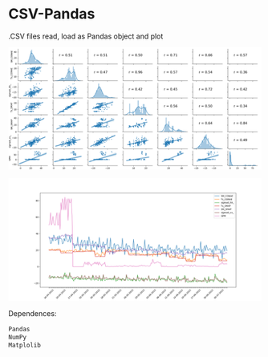 # CSV-Pandas
.CSV files read, load as Pandas object and plot



<p align="center">
  <img width=850 src="correlationMatrix.png"/>
 </p>

<p align="center">
  <img width=850 src="temporalVariationPlot.png"/>
 </p>


Dependences:

    Pandas
    NumPy
    Matplolib
